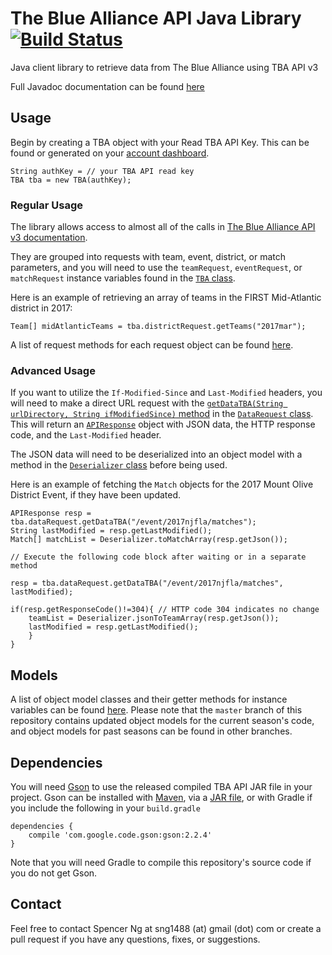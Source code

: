# The Blue Alliance API Java Library [![Build Status](https://travis-ci.org/RaiderRobotix/blue-alliance-api-java-library.svg?branch=master)](https://travis-ci.org/RaiderRobotix/blue-alliance-api-java-library)

Java client library to retrieve data from The Blue Alliance using TBA API v3

Full Javadoc documentation can be found [here](http://raiderrobotix.github.io/blue-alliance-api-java-library/)

## Usage

Begin by creating a TBA object with your Read TBA API Key. This can be found or generated on your [account dashboard](https://www.thebluealliance.com/account).

    String authKey = // your TBA API read key
    TBA tba = new TBA(authKey);

### Regular Usage

The library allows access to almost all of the calls in [The Blue Alliance API v3 documentation](https://www.thebluealliance.com/apidocs/v3). 

They are grouped into requests with team, event, district, or match parameters, and you will need to use the `teamRequest`, `eventRequest`, or `matchRequest` instance variables found in the [`TBA` class](http://spencerng.github.io/blue-alliance-api-java-library/com/thebluealliance/api/v3/TBA.html).

Here is an example of retrieving an array of teams in the FIRST Mid-Atlantic district in 2017:

    Team[] midAtlanticTeams = tba.districtRequest.getTeams("2017mar");

A list of request methods for each request object can be found [here](http://raiderrobotix.github.io/blue-alliance-api-java-library/com/thebluealliance/api/v3/requests/package-summary.html).

### Advanced Usage

If you want to utilize the `If-Modified-Since` and `Last-Modified` headers, you will need to make a direct URL request with the [`getDataTBA(String urlDirectory, String ifModifiedSince)` method](http://spencerng.github.io/blue-alliance-api-java-library/com/thebluealliance/api/v3/requests/DataRequest.html#getDataTBA-java.lang.String-java.lang.String-) in the [`DataRequest` class](http://spencerng.github.io/blue-alliance-api-java-library/com/thebluealliance/api/v3/requests/DataRequest.html). This will return an [`APIResponse`](http://spencerng.github.io/blue-alliance-api-java-library/com/thebluealliance/api/v3/requests/APIResponse.html) object with JSON data, the HTTP response code, and the `Last-Modified` header. 

The JSON data will need to be deserialized into an object model with a method in the [`Deserializer` class](http://spencerng.github.io/blue-alliance-api-java-library/com/thebluealliance/api/v3/Deserializer.html) before being used.

Here is an example of fetching the `Match` objects for the 2017 Mount Olive District Event, if they have been updated.

	APIResponse resp = tba.dataRequest.getDataTBA("/event/2017njfla/matches");
	String lastModified = resp.getLastModified();
	Match[] matchList = Deserializer.toMatchArray(resp.getJson());

	// Execute the following code block after waiting or in a separate method
	
	resp = tba.dataRequest.getDataTBA("/event/2017njfla/matches", lastModified);

	if(resp.getResponseCode()!=304){ // HTTP code 304 indicates no change
		teamList = Deserializer.jsonToTeamArray(resp.getJson());
		lastModified = resp.getLastModified();
		}
	}

## Models

A list of object model classes and their getter methods for instance variables can be found [here](http://raiderrobotix.github.io/blue-alliance-api-java-library/com/thebluealliance/api/v3/models/package-summary.html). Please note that the `master` branch of this repository contains updated object models for the current season's code, and object models for past seasons can be found in other branches.

## Dependencies

You will need [Gson](https://github.com/google/gson) to use the released compiled TBA API JAR file in your project. Gson can be installed with [Maven](https://maven-badges.herokuapp.com/maven-central/com.google.code.gson/gson), via a [JAR file](http://repo1.maven.org/maven2/com/google/code/gson/gson/2.8.1/), or with Gradle if you include the following in your `build.gradle`

    dependencies {
    	compile 'com.google.code.gson:gson:2.2.4'
    }

Note that you will need Gradle to compile this repository's source code if you do not get Gson.


## Contact

Feel free to contact Spencer Ng at sng1488 (at) gmail (dot) com or create a pull request if you have any questions, fixes, or suggestions. 
